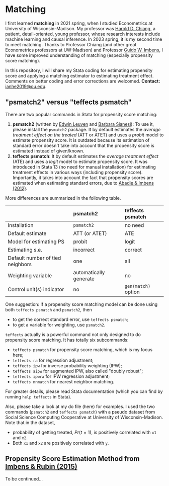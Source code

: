 # Matching
I first learned **matching** in 2021 spring, when I studied Econometrics at University of Wisconsin-Madison. My professor was [Harold D. Chiang](https://sites.google.com/view/haroldchiang/home), a patient, detail-oriented, young professor, whose research interests include machine learning and causal inference. In 2023 spring, it is my second time to meet matching. Thanks to Professor Chiang (and other great Econometrics professors at UW-Madison) and Professor [Guido W. Imbens](https://gsb-faculty.stanford.edu/guido-w-imbens/), I have some improved understanding of matching (especially propensity score matching).

In this repository, I will share my Stata coding for estimating propensity score and applying a matching estimator to estimating treatment effect. Comments on better coding and error corrections are welcomed. **Contact:** [ianhe2019@ou.edu](mailto:ianhe2019@ou.edu?subject=[GitHub]%20Matching).

## "psmatch2" versus "teffects psmatch"
There are two popular commands in Stata for propensity score matching:
  1. **psmatch2** (written by [Edwin Leuven](https://leuven.economists.nl/) and [Barbara Sianesi](https://www.iza.org/people/fellows/7649/barbara-sianesi)): To use it, please install the `psmatch2` package. It by default estimates the *average treatment effect on the treated* (ATT or ATET) and uses a *probit* model to estimate propensity score. It is outdated because its estimation of standard error doesn't take into account that the propensity score is estimated instead of given/known.
  1. **teffects psmatch**: It by default estimates the *average treatment effect* (ATE) and uses a *logit* model to estimate propensity score. It was introduced in Stata 13 (no need for manual installation) for estimating treatment effects in various ways (including propensity score). Importantly, it takes into account the fact that propensity scores are estimated when estimating standard errors, due to [Abadie & Imbens (2012)](https://www.jstor.org/stable/43866448).
  
More differences are summarized in the following table.

| | psmatch2 | teffects psmatch |
| :--- | :--- | :--- |
| Installation | `psmatch2` | no need |
| Default estimate | ATT (or ATET) | ATE |
| Model for estimating PS | probit | logit |
| Estimating s.e. | incorrect | correct |
| Default number of tied neighbors | one | all |
| Weighting variable | automatically generate | no |
| Control unit(s) indicator | no | `gen(match)` option |

One suggestion: If a propensity score matching model can be done using both `teffects psmatch` and `psmatch2`, then
  * to get the correct standard error, use `teffects psmatch`;
  * to get a variable for weighting, use `psmatch2`.

`teffects` actually is a powerful command not only designed to do propensity score matching. It has totally six subcommands:
  * `teffects psmatch` for propensity score matching, which is my focus here;
  * `teffects ra` for regression adjustment;
  * `teffects ipw` for inverse probability weighting (IPW);
  * `teffects aipw` for augmented IPW, also called "doubly robust";
  * `teffects ipwra` for IPW regression adjustment;
  * `teffects nnmatch` for nearest neighbor matching.

For greater details, please read Stata documentation (which you can find by running `help teffects` in Stata).

Also, please take a look at my do file (here) for examples. I used the two commands (`psmatch2` and `teffects psmatch`) with a pseudo dataset from Social Science Computing Cooperative at University of Wisconsin-Madison. Note that in the dataset,
  * probability of getting treated, $Pr(t=1)$, is positively correlated with `x1` and `x2`.
  * Both `x1` and `x2` are positively correlated with `y`.

## Propensity Score Estimation Method from [Imbens & Rubin (2015)](https://www.cambridge.org/core/books/causal-inference-for-statistics-social-and-biomedical-sciences/71126BE90C58F1A431FE9B2DD07938AB)
To be continued...
